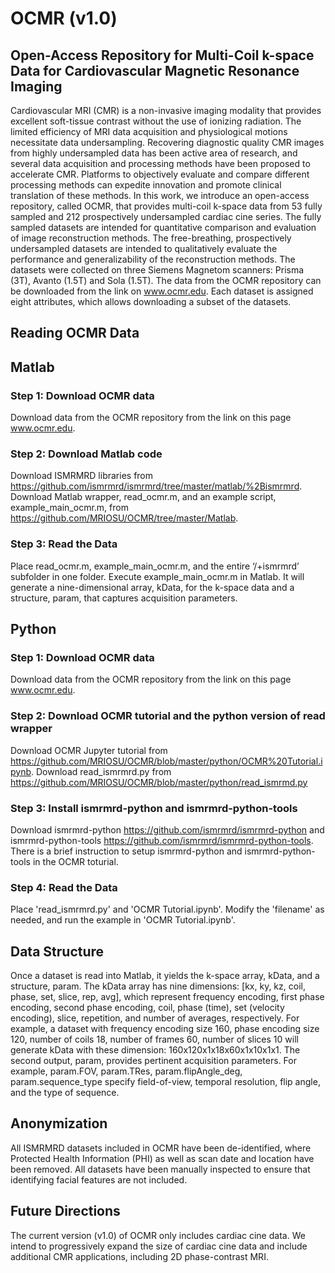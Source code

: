 # OCMR (v1.0) 
## Open-Access Repository for Multi-Coil k-space Data for Cardiovascular Magnetic Resonance Imaging

Cardiovascular MRI (CMR) is a non-invasive imaging modality that provides excellent soft-tissue contrast without the use of ionizing radiation. The limited efficiency of MRI data acquisition and physiological motions necessitate data undersampling. Recovering diagnostic quality CMR images from highly undersampled data has been active area of research, and several data acquisition and processing methods have been proposed to accelerate CMR. Platforms to objectively evaluate and compare different processing methods can expedite innovation and promote clinical translation of these methods. In this work, we introduce an open-access repository, called OCMR, that provides multi-coil k-space data from 53 fully sampled and 212 prospectively undersampled cardiac cine series. The fully sampled datasets are intended for quantitative comparison and evaluation of image reconstruction methods. The free-breathing, prospectively undersampled datasets are intended to qualitatively evaluate the performance and generalizability of the reconstruction methods. The datasets were collected on three Siemens Magnetom scanners: Prisma (3T), Avanto (1.5T) and Sola (1.5T). The data from the OCMR repository can be downloaded from the link on www.ocmr.edu. Each dataset is assigned eight attributes, which allows downloading a subset of the datasets.


## Reading OCMR Data 
## Matlab
### Step 1: Download OCMR data
Download data from the OCMR repository from the link on this page www.ocmr.edu.
### Step 2: Download Matlab code
Download ISMRMRD libraries from https://github.com/ismrmrd/ismrmrd/tree/master/matlab/%2Bismrmrd. Download Matlab wrapper, read_ocmr.m, and an example script, example_main_ocmr.m, from https://github.com/MRIOSU/OCMR/tree/master/Matlab.
### Step 3: Read the Data
Place read_ocmr.m, example_main_ocmr.m, and the entire ‘/+ismrmrd’ subfolder in one folder. Execute example_main_ocmr.m in Matlab. It will generate a nine-dimensional array, kData, for the k-space data and a structure, param, that captures acquisition parameters.

## Python
### Step 1: Download OCMR data
Download data from the OCMR repository from the link on this page www.ocmr.edu.

### Step 2: Download OCMR tutorial and the python version of read wrapper
Download OCMR Jupyter tutorial from https://github.com/MRIOSU/OCMR/blob/master/python/OCMR%20Tutorial.ipynb. Download read_ismrmrd.py from https://github.com/MRIOSU/OCMR/blob/master/python/read_ismrmd.py

### Step 3: Install ismrmrd-python and ismrmrd-python-tools
Download ismrmrd-python https://github.com/ismrmrd/ismrmrd-python and ismrmrd-python-tools https://github.com/ismrmrd/ismrmrd-python-tools.  There is a brief instruction to setup ismrmrd-python and ismrmrd-python-tools in the OCMR toturial.

### Step 4: Read the Data
Place 'read_ismrmrd.py' and 'OCMR Tutorial.ipynb'. Modify the 'filename' as needed, and run the example in 'OCMR Tutorial.ipynb'.

## Data Structure
Once a dataset is read into Matlab, it yields the k-space array, kData, and a structure, param. The kData array has nine dimensions: [kx, ky, kz, coil, phase, set, slice, rep, avg], which represent frequency encoding, first phase encoding, second phase encoding, coil, phase (time), set (velocity encoding), slice, repetition, and number of averages, respectively. For example, a dataset with frequency encoding size 160, phase encoding size 120, number of coils 18, number of frames 60, number of slices 10 will generate kData with these dimension: 160x120x1x18x60x1x10x1x1. The second output, param, provides pertinent acquisition parameters. For example, param.FOV, param.TRes, param.flipAngle_deg, param.sequence_type specify field-of-view, temporal resolution, flip angle, and the type of sequence.
## Anonymization
All ISMRMRD datasets included in OCMR have been de-identified, where Protected Health Information (PHI) as well as scan date and location have been removed. All datasets have been manually inspected to ensure that identifying facial features are not included.
## Future Directions
The current version (v1.0) of OCMR only includes cardiac cine data. We intend to progressively expand the size of cardiac cine data and include additional CMR applications, including 2D phase-contrast MRI.
